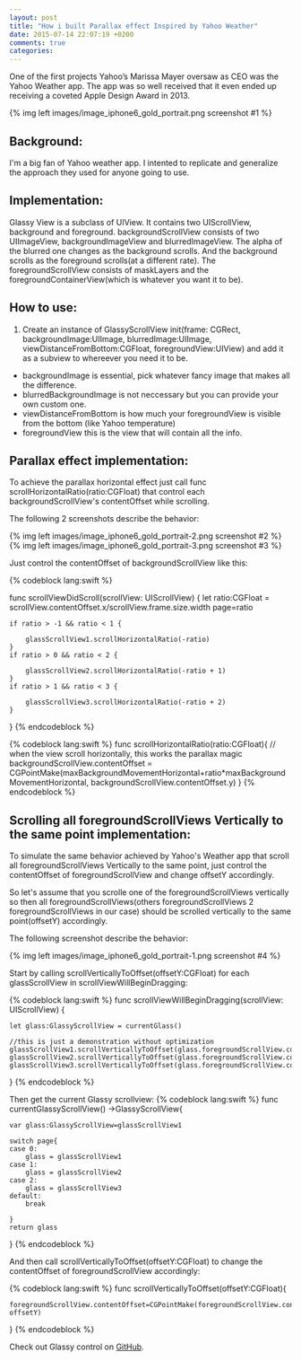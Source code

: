 ```yaml
---
layout: post
title: "How i built Parallax effect Inspired by Yahoo Weather"
date: 2015-07-14 22:07:19 +0200
comments: true
categories: 
---
```


One of the first projects Yahoo’s Marissa Mayer oversaw as CEO was the Yahoo Weather app. The app was so well received that it even ended up receiving a coveted Apple Design Award in 2013.


{% img left images/image_iphone6_gold_portrait.png screenshot #1 %}


## Background:

I'm a big fan of Yahoo weather app. I intented to replicate and generalize the approach they used for anyone going to use. 

## Implementation:

Glassy View is a subclass of UIView. It contains two UIScrollView, background and foreground. backgroundScrollView consists of two UIImageView, backgroundImageView and blurredImageView. The alpha of the blurred one changes as the background scrolls. And the background scrolls as the foreground scrolls(at a different rate). The foregroundScrollView consists of maskLayers and the foregroundContainerView(which is whatever you want it to be).


## How to use:

1. Create an instance of GlassyScrollView init(frame: CGRect, backgroundImage:UIImage, blurredImage:UIImage, viewDistanceFromBottom:CGFloat, foregroundView:UIView) and add it as a subview to whereever you need it to be.
- backgroundImage is essential, pick whatever fancy image that makes all the difference.
- blurredBackgroundImage is not neccessary but you can provide your own custom one.
- viewDistanceFromBottom is how much your foregroundView is visible from the bottom (like Yahoo temperature)
- foregroundView this is the view that will contain all the info.

## Parallax effect implementation:

To achieve the parallax horizontal effect just call func scrollHorizontalRatio(ratio:CGFloat) that control each backgroundScrollView's contentOffset while scrolling.

The following 2 screenshots describe the behavior:

{% img left images/image_iphone6_gold_portrait-2.png screenshot #2 %}
{% img left images/image_iphone6_gold_portrait-3.png screenshot #3 %}



Just control the contentOffset of backgroundScrollView like this: 

{% codeblock lang:swift %}

func scrollViewDidScroll(scrollView: UIScrollView) {
    let ratio:CGFloat = scrollView.contentOffset.x/scrollView.frame.size.width
    page=ratio

    if ratio > -1 && ratio < 1 {

        glassScrollView1.scrollHorizontalRatio(-ratio)
    }
    if ratio > 0 && ratio < 2 {

        glassScrollView2.scrollHorizontalRatio(-ratio + 1)
    }
    if ratio > 1 && ratio < 3 {

        glassScrollView3.scrollHorizontalRatio(-ratio + 2)
    }
}
{% endcodeblock %}

{% codeblock lang:swift %}
func scrollHorizontalRatio(ratio:CGFloat){
    // when the view scroll horizontally, this works the parallax magic
    backgroundScrollView.contentOffset = CGPointMake(maxBackgroundMovementHorizontal+ratio*maxBackgroundMovementHorizontal,     backgroundScrollView.contentOffset.y)
}
{% endcodeblock %}

## Scrolling all foregroundScrollViews Vertically to the same point implementation:

To simulate the same behavior achieved by Yahoo's Weather app that scroll all foregroundScrollViews Vertically to the same point, just control the contentOffset of foregroundScrollView and change offsetY accordingly.

So let's assume that you scrolle one of the foregroundScrollViews vertically so then all foregroundScrollViews(others foregroundScrollViews 2 foregroundScrollViews in our case) should be scrolled vertically to the same point(offsetY) accordingly.

The following screenshot describe the behavior:

{% img left images/image_iphone6_gold_portrait-1.png screenshot #4 %}

Start by calling scrollVerticallyToOffset(offsetY:CGFloat) for each glassScrollView in scrollViewWillBeginDragging:

{% codeblock lang:swift %}
func scrollViewWillBeginDragging(scrollView: UIScrollView) {

    let glass:GlassyScrollView = currentGlass()

    //this is just a demonstration without optimization
    glassScrollView1.scrollVerticallyToOffset(glass.foregroundScrollView.contentOffset.y)
    glassScrollView2.scrollVerticallyToOffset(glass.foregroundScrollView.contentOffset.y)
    glassScrollView3.scrollVerticallyToOffset(glass.foregroundScrollView.contentOffset.y)
}
{% endcodeblock %}

Then get the current Glassy scrollview:
{% codeblock lang:swift %}
func currentGlassyScrollView() ->GlassyScrollView{

    var glass:GlassyScrollView=glassScrollView1

    switch page{
    case 0:
        glass = glassScrollView1
    case 1:
        glass = glassScrollView2
    case 2:
        glass = glassScrollView3
    default:
        break
            
    }
    return glass
}
{% endcodeblock %}

And then call scrollVerticallyToOffset(offsetY:CGFloat) to change the contentOffset of foregroundScrollView accordingly:

{% codeblock lang:swift %}
func scrollVerticallyToOffset(offsetY:CGFloat){

    foregroundScrollView.contentOffset=CGPointMake(foregroundScrollView.contentOffset.x, offsetY)
}
{% endcodeblock %}


Check out Glassy control on [GitHub](https://github.com/iSame7/Glassy).


